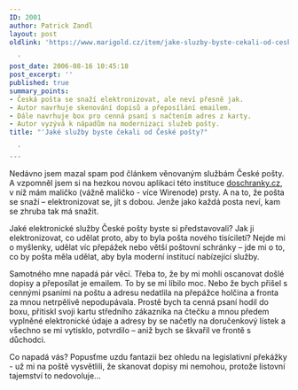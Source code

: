 ```yaml
---
ID: 2001
author: Patrick Zandl
layout: post
oldlink: 'https://www.marigold.cz/item/jake-sluzby-byste-cekali-od-ceske-posty

  '
post_date: 2006-08-16 10:45:18
post_excerpt: ''
published: true
summary_points:
- Česká pošta se snaží elektronizovat, ale neví přesně jak.
- Autor navrhuje skenování dopisů a přeposílání emailem.
- Dále navrhuje box pro cenná psaní s načtením adres z karty.
- Autor vyzývá k nápadům na modernizaci služeb pošty.
title: "'Jaké služby byste čekali od České pošty?"

  '
---
```


<p>Nedávno jsem mazal spam pod článkem věnovaným službám České pošty. A vzpomněl jsem si na hezkou novou aplikaci této instituce <a href="http://www.doschranky.cz">doschranky.cz</a>, v níž mám maličko (vážně maličko - více Wirenode) prsty. A na to, že pošta se snaží – elektronizovat se, jít s dobou. Jenže jako každá posta neví, kam se zhruba tak má snažit.</p>

<p>Jaké elektronické služby České pošty byste si představovali? Jak ji elektronizovat, co udělat proto, aby to byla pošta nového tisíciletí? Nejde mi o myšlenky, udělat víc přepážek nebo větší poštovní schránky – jde mi o to, co by pošta měla udělat, aby byla moderní institucí nabízející služby. </p>

<p>Samotného mne napadá pár věcí. Třeba to, že by mi mohli oscanovat došlé dopisy a přeposílat je emailem. To by se mi líbilo moc. Nebo že bych přišel s cennými psaními na poštu a adresu nedatlila na přepážce holčina a fronta za mnou netrpělivě nepodupávala. Prostě bych ta cenná psaní hodil do boxu, přitiskl svoji kartu středního zákazníka na čtečku a mnou předem vyplněné elektronické údaje a adresy by se načetly na doručenkový lístek a všechno se mi vytisklo, potvrdilo – aniž bych se škvařil ve frontě s důchodci. </p>

<p>Co napadá vás? Popusťme uzdu fantazii bez ohledu na legislativní překážky - už mi na poště vysvětlili, že skanovat dopisy mi nemohou, protože listovní tajemství to nedovoluje...
</p>